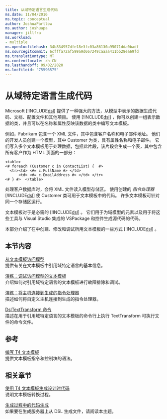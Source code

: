 ```yaml
---
title: 从域特定语言生成代码
ms.date: 11/04/2016
ms.topic: conceptual
author: JoshuaPartlow
ms.author: joshuapa
manager: jillfra
ms.workload:
- multiple
ms.openlocfilehash: 34b834957dfe18e3fc03a86130a95071dda0badf
ms.sourcegitcommit: 6cfffa72af599a9d667249caaaa411bb28ea69fd
ms.translationtype: MT
ms.contentlocale: zh-CN
ms.lasthandoff: 09/02/2020
ms.locfileid: "75596575"
---
```

# <a name="generating-code-from-a-domain-specific-language"></a>从域特定语言生成代码

Microsoft [!INCLUDE[dsl](../modeling/includes/dsl_md.md)] 提供了一种强大的方法，从模型中表示的数据生成代码、文档、配置文件和其他项目。 使用 [!INCLUDE[dsl](../modeling/includes/dsl_md.md)] ，你可以创建一组表示数据的类，并且可以在名称和属性反映该数据的类中编写文本模板。

例如，Fabrikam 包含一个 XML 文件，其中包含客户名称和电子邮件地址。 他们的开发人员创建一个模型，其中 Customer 为类，具有属性名称和电子邮件。 它们写入多个文本模板用于处理数据，包括此片段，该片段会生成一个表，其中包含所有客户作为 HTML 页面的一部分：

```
<table>
<# foreach (Customer c in ContactList) {  #>
  <tr><td> <#= c.FullName #> </td>
      <td> <#= c.EmailAddress #> </td> </tr>
<# } #>  </table>
```

处理客户数据库时，会将 XML 文件读入模型存储区。 使用创建的 *指令处理器* [!INCLUDE[dsl](../modeling/includes/dsl_md.md)] 使 Customer 类可用于文本模板中的代码。 许多文本模板可针对同一个存储区运行。

文本模板对于是必需的 [!INCLUDE[dsl](../modeling/includes/dsl_md.md)] 。 它们用于为域模型的元素以及用于将这些工具与 Visual Studio 集成的 VSPackage 和控件生成源代码的代码。

本部分介绍了在中创建、修改和调试所用文本模板的一些方式 [!INCLUDE[dsl](../modeling/includes/dsl_md.md)] 。

## <a name="in-this-section"></a>本节内容

[从文本模板访问模型](../modeling/accessing-models-from-text-templates.md)\
提供有关在文本模板中引用域特定语言的基本信息。

[演练：调试访问模型的文本模板](../modeling/walkthrough-debugging-a-text-template-that-accesses-a-model.md)\
介绍如何对引用域特定语言的文本模板进行故障排除和调试。

[演练：将主机连接到生成的指令处理器](../modeling/walkthrough-connecting-a-host-to-a-generated-directive-processor.md)\
描述如何将自定义主机连接到生成的指令处理器。

[DslTextTransform 命令](../modeling/the-dsltexttransform-command.md)\
描述在用于引用域特定语言的文本模板的命令行上执行 TextTransform 可执行文件的命令文件。

## <a name="reference"></a>参考

[编写 T4 文本模板](../modeling/writing-a-t4-text-template.md)\
提供文本模板指令和控制块的语法。

## <a name="related-sections"></a>相关章节

[使用 T4 文本模板生成设计时代码](../modeling/design-time-code-generation-by-using-t4-text-templates.md)\
说明文本模板转换过程。

[生成过程中的代码生成](../modeling/code-generation-in-a-build-process.md)\
如果要在生成服务器上从 DSL 生成文件，请阅读本主题。

